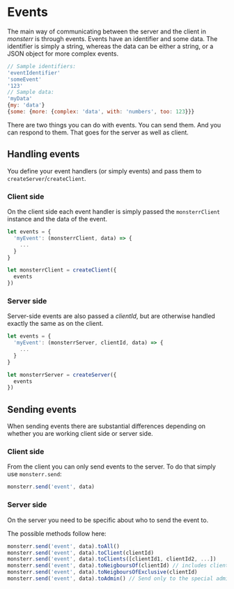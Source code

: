 # Events
The main way of communicating between the server and the client in *monsterr* is through events. Events have an identifier and some data. The identifier is simply a string, whereas the data can be either a string, or a JSON object for more complex events.
```js
// Sample identifiers:
'eventIdentifier'
'someEvent'
'123'
// Sample data:
'myData'
{my: 'data'}
{some: {more: {complex: 'data', with: 'numbers', too: 123}}}
```

There are two things you can do with events. You can send them. And you can respond to them. That goes for the server as well as client.

## Handling events
You define your event handlers (or simply events) and pass them to `createServer`/`createClient`.

### Client side
On the client side each event handler is simply passed the `monsterrClient` instance and the data of the event.
```js
let events = {
  'myEvent': (monsterrClient, data) => {
    ...
  }
}

let monsterrClient = createClient({
  events
})
```

### Server side
Server-side events are also passed a *clientId*, but are otherwise handled exactly the same as on the client.

```js
let events = {
  'myEvent': (monsterrServer, clientId, data) => {
    ...
  }
}

let monsterrServer = createServer({
  events
})
```

## Sending events
When sending events there are substantial differences depending on whether you are working client side or server side.

### Client side
From the client you can only send events to the server. To do that simply use `monsterr.send`:
```js
monsterr.send('event', data)
```

### Server side
On the server you need to be specific about who to send the event to.

The possible methods follow here:

```js
monsterr.send('event', data).toAll()
monsterr.send('event', data).toClient(clientId)
monsterr.send('event', data).toClients([clientId1, clientId2, ...])
monsterr.send('event', data).toNeigboursOf(clientId) // includes client 'clientId'
monsterr.send('event', data).toNeigboursOfExclusive(clientId)
monsterr.send('event', data).toAdmin() // Send only to the special admin client
```